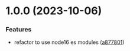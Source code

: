 # 1.0.0 (2023-10-06)


### Features

* refactor to use node16 es modules ([a877801](https://github.com/bbeesley/ts-env/commit/a8778017f3cedad360e9320afedc88cb1ba6ca5b))
